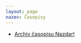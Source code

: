 ```yaml
---
layout: page
nazev: Časopisy
---
```


* [Archiv časopisu Nazdar!](http://www.zupabarakova.sokol.cz/index.php?action=zobraz&str=casopis&menu=8)
